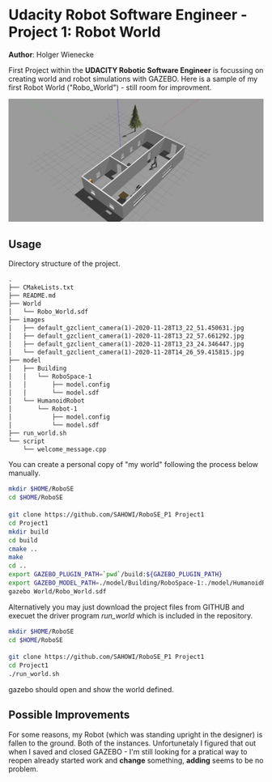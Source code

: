 # Udacity Robot Software Engineer - Project 1: Robot World

**Author**: Holger Wienecke

First Project within the **UDACITY Robotic Software Engineer** is focussing on creating
world and robot simulations with GAZEBO.
Here is a sample of my first Robot World ("Robo_World") - still room for improvment.

![Robo_World](images/default_gzclient_camera(1)-2020-11-28T14_26_59.415815.jpg)



## Usage

Directory structure of the project.
```code
.
├── CMakeLists.txt
├── README.md
├── World
│   └── Robo_World.sdf
├── images
│   ├── default_gzclient_camera(1)-2020-11-28T13_22_51.450631.jpg
│   ├── default_gzclient_camera(1)-2020-11-28T13_22_57.661292.jpg
│   ├── default_gzclient_camera(1)-2020-11-28T13_23_24.346447.jpg
│   └── default_gzclient_camera(1)-2020-11-28T14_26_59.415815.jpg
├── model
│   ├── Building
│   │   └── RoboSpace-1
│   │       ├── model.config
│   │       └── model.sdf
│   └── HumanoidRobot
│       └── Robot-1
│           ├── model.config
│           └── model.sdf
├── run_world.sh
└── script
    └── welcome_message.cpp
```


You can create a personal copy of "my world" following the process below manually.

```bash
mkdir $HOME/RoboSE
cd $HOME/RoboSE

git clone https://github.com/SAHOWI/RoboSE_P1 Project1
cd Project1
mkdir build
cd build
cmake ..
make
cd ..
export GAZEBO_PLUGIN_PATH=`pwd`/build:${GAZEBO_PLUGIN_PATH}
export GAZEBO_MODEL_PATH=./model/Building/RoboSpace-1:./model/HumanoidRobot/Robot-1/
gazebo World/Robo_World.sdf
```

Alternatively you may just download the project files from GITHUB and execuet the driver program *run_world* which is included in the repository.

```bash
mkdir $HOME/RoboSE
cd $HOME/RoboSE

git clone https://github.com/SAHOWI/RoboSE_P1 Project1
cd Project1
./run_world.sh
```


gazebo should open and show the world defined.

## Possible Improvements
For some reasons, my Robot (which was standing upright in the designer) is fallen to the ground. Both of the instances.
Unfortunetaly I figured that out when I saved and closed GAZEBO - I'm still looking for a pratical way to reopen already started work and **change** something,
**adding** seems to be no problem.

 

